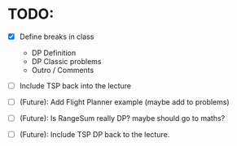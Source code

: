 # TODO:
- [X] Define breaks in class
  - DP Definition
  - DP Classic problems
  - Outro / Comments
- [ ] Include TSP back into the lecture


- [ ] (Future): Add Flight Planner example (maybe add to problems)
- [ ] (Future): Is RangeSum really DP? maybe should go to maths?
- [ ] (Future): Include TSP DP back to the lecture.
